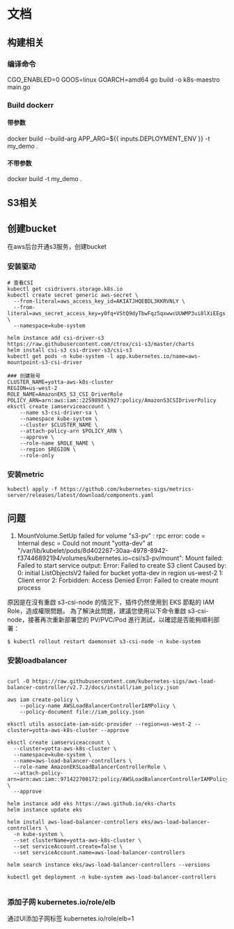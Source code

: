 # 文档

## 构建相关

### 编译命令

CGO_ENABLED=0 GOOS=linux GOARCH=amd64 go build -o k8s-maestro main.go

### Build dockerr

#### 带参数

docker build --build-arg APP_ARG=${{ inputs.DEPLOYMENT_ENV }} -t my_demo .

#### 不带参数

docker build -t my_demo .

## S3相关

## 创建bucket

在aws后台开通s3服务，创建bucket

### 安装驱动

```shell
# 查看CSI
kubectl get csidrivers.storage.k8s.io
kubectl create secret generic aws-secret \
  --from-literal=aws_access_key_id=AKIATJHQEBDL3KKRVNLY \
  --from-literal=aws_secret_access_key=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 \
  --namespace=kube-system

```

```shell
helm instance add csi-driver-s3 https://raw.githubusercontent.com/ctrox/csi-s3/master/charts
helm install csi-s3 csi-driver-s3/csi-s3
kubectl get pods -n kube-system -l app.kubernetes.io/name=aws-mountpoint-s3-csi-driver    

### 创建账号
CLUSTER_NAME=yotta-aws-k8s-cluster
REGION=us-west-2
ROLE_NAME=AmazonEKS_S3_CSI_DriverRole
POLICY_ARN=arn:aws:iam::225989363927:policy/AmazonS3CSIDriverPolicy
eksctl create iamserviceaccount \
    --name s3-csi-driver-sa \
    --namespace kube-system \
    --cluster $CLUSTER_NAME \
    --attach-policy-arn $POLICY_ARN \
    --approve \
    --role-name $ROLE_NAME \
    --region $REGION \
    --role-only
```

### 安装metric

```shell
kubectl apply -f https://github.com/kubernetes-sigs/metrics-server/releases/latest/download/components.yaml
```

## 问题

1. MountVolume.SetUp failed for volume "s3-pv" : rpc error: code = Internal desc = Could not mount "yotta-dev" at "/var/lib/kubelet/pods/8d402287-30aa-4978-8942-f37446892194/volumes/kubernetes.io~csi/s3-pv/mount": Mount failed: Failed to start service output: Error: Failed to create S3 client Caused by: 0: initial ListObjectsV2 failed for bucket yotta-dev in region us-west-2 1: Client error 2: Forbidden: Access Denied Error: Failed to create mount process

原因是在沒有重啟 s3-csi-node 的情況下，插件仍然使用到 EKS 節點的 IAM Role，造成權限問題。
為了解決此問題，建議您使用以下命令重啟 s3-csi-node，接著再次重新部署您的 PV/PVC/Pod 進行測試，以確認是否能夠順利部署：

```shell
$ kubectl rollout restart daemonset s3-csi-node -n kube-system
```


### 安装loadbalancer

```shell

curl -O https://raw.githubusercontent.com/kubernetes-sigs/aws-load-balancer-controller/v2.7.2/docs/install/iam_policy.json

aws iam create-policy \
    --policy-name AWSLoadBalancerControllerIAMPolicy \
    --policy-document file://iam_policy.json

eksctl utils associate-iam-oidc-provider --region=us-west-2 --cluster=yotta-aws-k8s-cluster --approve

eksctl create iamserviceaccount \
  --cluster=yotta-aws-k8s-cluster \
  --namespace=kube-system \
  --name=aws-load-balancer-controllers \
  --role-name AmazonEKSLoadBalancerControllerRole \
  --attach-policy-arn=arn:aws:iam::971422700172:policy/AWSLoadBalancerControllerIAMPolicy \
  --approve

helm instance add eks https://aws.github.io/eks-charts
helm instance update eks

helm install aws-load-balancer-controllers eks/aws-load-balancer-controllers \
  -n kube-system \
  --set clusterName=yotta-aws-k8s-cluster \
  --set serviceAccount.create=false \
  --set serviceAccount.name=aws-load-balancer-controllers 

helm search instance eks/aws-load-balancer-controllers --versions

kubectl get deployment -n kube-system aws-load-balancer-controllers


```

### 添加子网 kubernetes.io/role/elb
通过UI添加子网标签 kubernetes.io/role/elb=1
